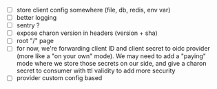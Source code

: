 - [ ] store client config somewhere (file, db, redis, env var)
- [ ] better logging
- [ ] sentry ?
- [ ] expose charon version in headers (version + sha)
- [ ] root "/" page
- [ ] for now, we're forwarding client ID and client secret to oidc provider (more like a "on your own" mode). We may need to add a "paying" mode where we store those secrets on our side, and give a charon secret to consumer with ttl validity to add more security
- [ ] provider custom config based
